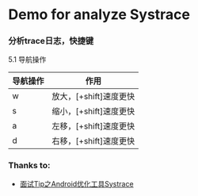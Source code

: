 # Demo for analyze Systrace

### 分析trace日志，快捷键
5.1 导航操作

|导航操作|作用|
|---|---|
|w|放大，[+shift]速度更快|
|s|缩小，[+shift]速度更快|
|a|左移，[+shift]速度更快|
|d|右移，[+shift]速度更快|

### Thanks to:
- [面试Tip之Android优化工具Systrace](https://www.wanandroid.com/blog/show/2184)